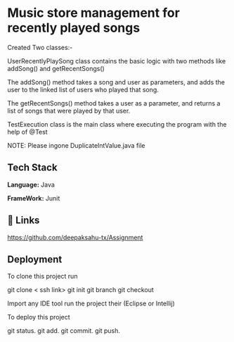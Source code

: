 # Music store management for recently played songs

Created Two classes:-

UserRecentlyPlaySong class contains the basic logic with two methods like addSong() and getRecentSongs() 


The addSong() method takes a song and user as parameters, and adds the user to the linked list of users who played that song.

The getRecentSongs() method takes a user as a parameter, and returns a list of songs that were played by that user.


TestExecution class is the main class where executing the program  with the help of @Test 

NOTE: Please ingone DuplicateIntValue.java file 
## Tech Stack

**Language:** Java

**FrameWork:** Junit


## 🔗 Links
https://github.com/deepaksahu-tx/Assignment



## Deployment

To clone this project run

git clone < ssh link>
git init
git branch
git checkout

Import any IDE tool run the project their (Eclipse or Intellij)

To deploy this project

git status.
git add.
git commit.
git push.
